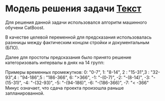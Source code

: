 # Модель решения задачи  [Текст](https://lodmedia.hb.bizmrg.com/cases/981528/%D0%94%D0%B5%D0%BF%D0%B0%D1%80%D1%82%D0%B0%D0%BC%D0%B5%D0%BD%D1%82%20%D1%81%D1%82%D1%80%D0%BE%D0%B8%D1%82%D0%B5%D0%BB%D1%8C%D1%81%D1%82%D0%B2%D0%B0%20%D0%B3%D0%BE%D1%80%D0%BE%D0%B4%D0%B0%20%D0%9C%D0%BE%D1%81%D0%BA%D0%B2%D1%8B.pdf)

Для решения данной задачи использовался алгоритм машинного обучени CatBoost.

В качестве целевой переменной для предсказания использовалась разнницы между фактическим концом стройки и документальным (БПО).

Далее для простоты предсказания было принято решение категоризовать интервалы в днях на 14 групп: 

Примеры временных промежутков:
0: "0-7", 1: "8-14", 2 : "15-31",3 : "32-93",4 : "94-186",5 : "186-366", 6: ">366",
-1: "-(0-7)", -2: "-(8-14)", -3: "-(15-31)", -4: "-(32-93)", -5: "-(94-186)", -6: "-(186-366)", -7: "< -366"
Минус означает, что сдача проекта произошла раньше запланированной.

